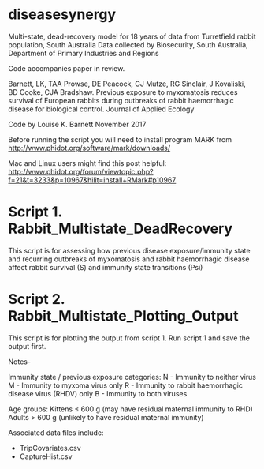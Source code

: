 # diseasesynergy
Multi-state, dead-recovery model for 18 years of data from Turretfield rabbit population, South Australia 
Data collected by Biosecurity, South Australia, Department of Primary Industries and Regions

Code accompanies paper in review.

Barnett, LK, TAA Prowse, DE Peacock, GJ Mutze, RG Sinclair, J Kovaliski, BD Cooke, CJA Bradshaw. Previous exposure to myxomatosis reduces survival of European rabbits during outbreaks of rabbit haemorrhagic disease for biological control. Journal of Applied Ecology

Code by Louise K. Barnett
November 2017

Before running the script you will need to install program MARK from
http://www.phidot.org/software/mark/downloads/

Mac and Linux users might find this post helpful:
http://www.phidot.org/forum/viewtopic.php?f=21&t=3233&p=10967&hilit=install+RMark#p10967

# Script 1. Rabbit_Multistate_DeadRecovery
This script is for assessing how previous disease exposure/immunity state and recurring outbreaks of myxomatosis and rabbit haemorrhagic disease affect rabbit survival (S) and immunity state transitions (Psi)

# Script 2. Rabbit_Multistate_Plotting_Output
This script is for plotting the output from script 1. Run script 1 and save the output first.

Notes-

Immunity state / previous exposure categories:
N - Immunity to neither virus
M - Immunity to myxoma virus only
R - Immunity to rabbit haemorrhagic disease virus (RHDV) only
B - Immunity to both viruses

Age groups:
Kittens ≤ 600 g (may have residual maternal immunity to RHD)
Adults > 600 g (unlikely to have residual maternal immunity)

Associated data files include:
- TripCovariates.csv
- CaptureHist.csv
